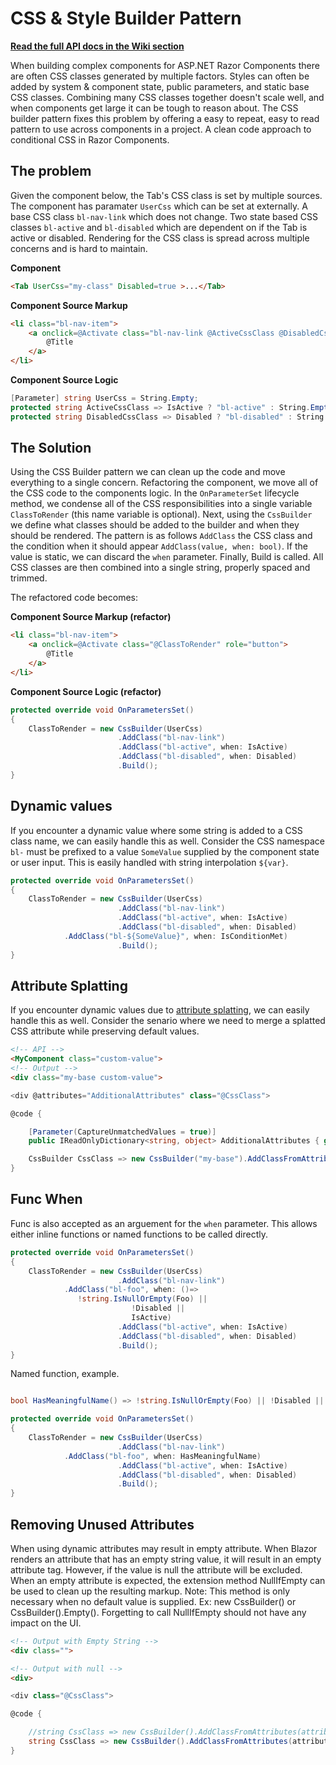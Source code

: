 # CSS & Style Builder Pattern

**[Read the full API docs in the Wiki section][docs]**

When building complex components for ASP.NET Razor Components there are often CSS classes generated by multiple factors.
Styles can often be added by system & component state, public parameters, and static base CSS classes.
Combining many CSS classes together doesn't scale well, and when components get large it can be tough to reason about.
The CSS builder pattern fixes this problem by offering a easy to repeat, easy to read pattern to use across components in a project.
A clean code approach to conditional CSS in Razor Components.

## The problem

Given the component below, the Tab's CSS class is set by multiple sources.
The component has paramater `UserCss` which can be set at externally.
A base CSS class `bl-nav-link` which does not change.
Two state based CSS classes `bl-active` and `bl-disabled` which are dependent on if the Tab is active or disabled.
Rendering for the CSS class is spread across multiple concerns and is hard to maintain.

**Component**
```html
<Tab UserCss="my-class" Disabled=true >...</Tab>
```

**Component Source Markup**
```html
<li class="bl-nav-item">
    <a onclick=@Activate class="bl-nav-link @ActiveCssClass @DisabledCssClass" role="button">
        @Title
    </a>
</li>
```
**Component Source Logic**
```csharp
[Parameter] string UserCss = String.Empty;
protected string ActiveCssClass => IsActive ? "bl-active" : String.Empty;
protected string DisabledCssClass => Disabled ? "bl-disabled" : String.Empty;
```

## The Solution

Using the CSS Builder pattern we can clean up the code and move everything to a single concern.
Refactoring the component, we move all of the CSS code to the components logic.
In the `OnParameterSet` lifecycle method, we condense all of the CSS responsibilities into a single variable `ClassToRender` (this name variable is optional).
Next, using the `CssBuilder` we define what classes should be added to the builder and when they should be rendered.
The pattern is as follows `AddClass` the CSS class and the condition when it should appear `AddClass(value, when: bool)`.
If the value is static, we can discard the `when` parameter.
Finally, Build is called. All CSS classes are then combined into a single string, properly spaced and trimmed.

The refactored code becomes:

**Component Source Markup (refactor)**
```html
<li class="bl-nav-item">
    <a onclick=@Activate class="@ClassToRender" role="button">
        @Title
    </a>
</li>
```

**Component Source Logic (refactor)**
```csharp
protected override void OnParametersSet()
{
    ClassToRender = new CssBuilder(UserCss)
                        .AddClass("bl-nav-link")
                        .AddClass("bl-active", when: IsActive)
                        .AddClass("bl-disabled", when: Disabled)
                        .Build();
}
```

## Dynamic values

If you encounter a dynamic value where some string is added to a CSS class name, we can easily handle this as well.
Consider the CSS namespace `bl-` must be prefixed to a value `SomeValue` supplied by the component state or user input.
This is easily handled with string interpolation `${var}`.

```csharp
protected override void OnParametersSet()
{
    ClassToRender = new CssBuilder(UserCss)
                        .AddClass("bl-nav-link")
                        .AddClass("bl-active", when: IsActive)
                        .AddClass("bl-disabled", when: Disabled)
			.AddClass("bl-${SomeValue}", when: IsConditionMet)
                        .Build();
}
```
## Attribute Splatting

If you encounter dynamic values due to [attribute splatting](https://docs.microsoft.com/en-us/aspnet/core/blazor/components?view=aspnetcore-3.1#attribute-splatting-and-arbitrary-parameters), we can easily handle this as well.
Consider the senario where we need to merge a splatted CSS attribute while preserving default values.

```html
<!-- API -->
<MyComponent class="custom-value">
<!-- Output -->
<div class="my-base custom-value">
```

```csharp
<div @attributes="AdditionalAttributes" class="@CssClass">

@code {

    [Parameter(CaptureUnmatchedValues = true)]
    public IReadOnlyDictionary<string, object> AdditionalAttributes { get; set; } = new Dictionary<string, Object>();

    CssBuilder CssClass => new CssBuilder("my-base").AddClassFromAttributes(attributes);
}
```

## Func When

Func<bool> is also accepted as an arguement for the `when` parameter. This allows either inline functions or named functions to be called directly.
	
```csharp
protected override void OnParametersSet()
{
    ClassToRender = new CssBuilder(UserCss)
                        .AddClass("bl-nav-link")
			.AddClass("bl-foo", when: ()=> 
			   !string.IsNullOrEmpty(Foo) ||
                           !Disabled ||
                           IsActive)
                        .AddClass("bl-active", when: IsActive)
                        .AddClass("bl-disabled", when: Disabled)
                        .Build();
}
```

Named function, example.

```csharp

bool HasMeaningfulName() => !string.IsNullOrEmpty(Foo) || !Disabled || IsActive);

protected override void OnParametersSet()
{
    ClassToRender = new CssBuilder(UserCss)
                        .AddClass("bl-nav-link")
			.AddClass("bl-foo", when: HasMeaningfulName)
                        .AddClass("bl-active", when: IsActive)
                        .AddClass("bl-disabled", when: Disabled)
                        .Build();
}
```
## Removing Unused Attributes

When using dynamic attributes may result in empty attribute. When Blazor renders an attribute that has an empty string value, it will result in an empty attribute tag.
However, if the value is null the attribute will be excluded. When an empty attribute is expected, the extension method NullIfEmpty can be used to clean up the resulting markup.
Note: This method is only necessary when no default value is supplied. Ex: new CssBuilder() or CssBuilder().Empty(). Forgetting to call NullIfEmpty should not have any impact on the UI.

```html
<!-- Output with Empty String -->
<div class="">

<!-- Output with null -->
<div>
```

```csharp
<div class="@CssClass">

@code {

    //string CssClass => new CssBuilder().AddClassFromAttributes(attributes).Build();
    string CssClass => new CssBuilder().AddClassFromAttributes(attributes).NullIfEmpty();
}
```
[docs]: https://github.com/EdCharbeneau/CssBuilder/wiki/Getting-started#getting-setup
